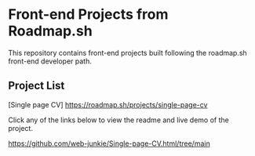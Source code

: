 # Front-end Projects from Roadmap.sh
This repository contains front-end projects built following the roadmap.sh front-end developer path.
## Project List
[Single page CV] https://roadmap.sh/projects/single-page-cv

Click any of the links below to view the readme and live demo of the project.

https://github.com/web-junkie/Single-page-CV.html/tree/main
